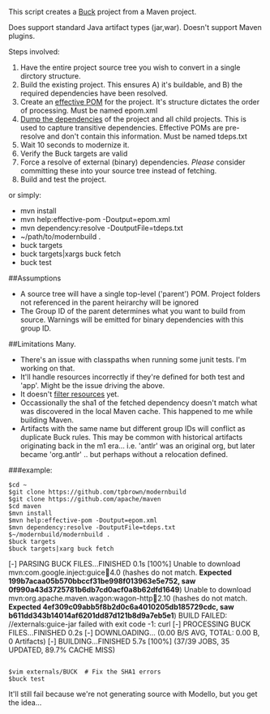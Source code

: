 This script creates a [Buck](https://buckbuild.com) project from a Maven project.

Does support standard Java artifact types (jar,war).  Doesn't support Maven plugins.

Steps involved:

1. Have the entire project source tree you wish to convert in a single dirctory structure.
2. Build the existing project.  This ensures A) it's buildable, and B) the required dependencies have been resolved.
3. Create an [effective POM](https://maven.apache.org/plugins/maven-help-plugin/effective-pom-mojo.html) for the project.  It's structure dictates the order of processing. Must be named epom.xml
4. [Dump the dependencies](https://maven.apache.org/plugins/maven-dependency-plugin/resolve-mojo.html) of the project and all child projects.  This is used to capture transitive dependencies.  Effective POMs are pre-resolve and don't contain this information. Must be named tdeps.txt
5. Wait 10 seconds to modernize it.
6. Verify the Buck targets are valid
7. Force a resolve of external (binary) dependencies.  _Please_ consider committing these into your source tree instead of fetching.
8. Build and test the project.

or simply:
- mvn install
- mvn help:effective-pom -Doutput=epom.xml
- mvn dependency:resolve -DoutputFile=tdeps.txt
- ~/path/to/modernbuild .
- buck targets
- buck targets|xargs buck fetch
- buck test


##Assumptions
- A source tree will have a single top-level ('parent') POM.  Project folders not referenced in the parent heirarchy will be ignored
- The Group ID of the parent determines what you want to build from source.  Warnings will be emitted for binary dependencies with this group ID.

##Limitations
Many.

- There's an issue with classpaths when running some junit tests.  I'm working on that.
- It'll handle resources incorrectly if they're defined for both test and 'app'.  Might be the issue driving the above.
- It doesn't [filter resources](https://maven.apache.org/pom.html#Resources) yet.
- Occassionally the sha1 of the fetched dependency doesn't match what was discovered in the local Maven cache. This happened to me while building Maven.
- Artifacts with the same name but different group IDs will conflict as duplicate Buck rules.  This may be common with historical artifacts originating back in the m1 era... i.e. 'antlr' was an original org, but later became 'org.antlr' .. but perhaps without a relocation defined.

###example:
```
$cd ~
$git clone https://github.com/tpbrown/modernbuild
$git clone https://github.com/apache/maven
$cd maven
$mvn install
$mvn help:effective-pom -Doutput=epom.xml
$mvn dependency:resolve -DoutputFile=tdeps.txt
$~/modernbuild/modernbuild .
$buck targets
$buck targets|xarg buck fetch
```
[-] PARSING BUCK FILES...FINISHED 0.1s [100%]
Unable to download mvn:com.google.inject:guice:jar:4.0 (hashes do not match. **Expected 199b7acaa05b570bbccf31be998f013963e5e752, saw 0f990a43d3725781b6db7cd0acf0a8b62dfd1649**)
Unable to download mvn:org.apache.maven.wagon:wagon-http:jar:2.10 (hashes do not match. **Expected 4ef309c09abb5f8b2d0c6a4010205db185729cdc, saw b611dd343b14014af6201dd87d121b8d9a7eb5e1**)
BUILD FAILED: //externals:guice-jar failed with exit code -1:
curl
[-] PROCESSING BUCK FILES...FINISHED 0.2s
[-] DOWNLOADING... (0.00 B/S AVG, TOTAL: 0.00 B, 0 Artifacts)
[-] BUILDING...FINISHED 5.7s [100%] (37/39 JOBS, 35 UPDATED, 89.7% CACHE MISS)

```

$vim externals/BUCK  # Fix the SHA1 errors
$buck test
```
It'll still fail because we're not generating source with Modello, but you get the idea...
